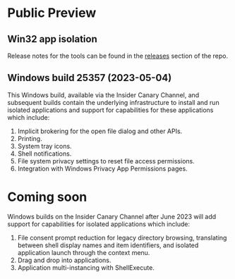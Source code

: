 # Public Preview 
## Win32 app isolation 
Release notes for the tools can be found in the [releases](../../../releases) section of the repo.

## Windows build 25357 (2023-05-04)
This Windows build, available via the Insider Canary Channel, and subsequent builds contain the underlying infrastructure to install and run isolated applications and support for capabilities for these applications which include:
1. Implicit brokering for the open file dialog and other APIs.
2. Printing.
3. System tray icons.
4. Shell notifications.
5. File system privacy settings to reset file access permissions. 
6. Integration with Windows Privacy App Permissions pages.

# Coming soon 
Windows builds on the Insider Canary Channel after June 2023 will add support for capabilities for isolated applications which include:
1. File consent prompt reduction for legacy directory browsing, translating between shell display names and item identifiers, and isolated application launch through the context menu.
2. Drag and drop into applications.
3. Application multi-instancing with ShellExecute.
